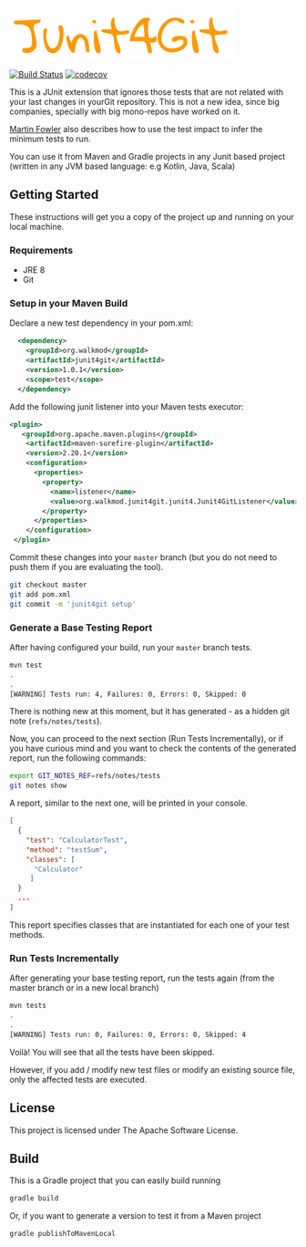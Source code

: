 ![Logo](logo.png?raw=true&v=4&s=200)

[![Build Status](https://travis-ci.org/rpau/junit4git.svg?branch=master)](https://travis-ci.org/rpau/junit4git)
[![codecov](https://codecov.io/gh/rpau/smart-testing/branch/master/graph/badge.svg)](https://codecov.io/gh/rpau/smart-testing)

This is a JUnit extension that ignores those tests that are not related with 
your last changes in yourGit repository. This is not a new idea, since big companies, specially
with big mono-repos have worked on it.

[Martin Fowler](https://martinfowler.com/articles/rise-test-impact-analysis.html)
also describes how to use the test impact to infer the minimum tests to run.

You can use it from Maven and Gradle projects in any Junit based
project (written in any JVM based language: e.g Kotlin, Java, Scala)

## Getting Started
These instructions will get you a copy of the project up and running on your local machine.

### Requirements

- JRE 8
- Git

### Setup in your Maven Build

Declare a new test dependency in your pom.xml:
```xml
  <dependency>
    <groupId>org.walkmod</groupId>
    <artifactId>junit4git</artifactId>
    <version>1.0.1</version>
    <scope>test</scope>
  </dependency>
```
Add the following junit listener into your Maven tests executor:

 ```xml
 <plugin>
    <groupId>org.apache.maven.plugins</groupId>
     <artifactId>maven-surefire-plugin</artifactId>
     <version>2.20.1</version>
     <configuration>
       <properties>
         <property>
           <name>listener</name>
           <value>org.walkmod.junit4git.junit4.Junit4GitListener</value>
         </property>
       </properties>
     </configuration>
  </plugin>
 ```

Commit these changes into your `master` branch (but you do not need to push them if you are evaluating the tool).

```bash
git checkout master
git add pom.xml
git commit -m 'junit4git setup'
```
### Generate a Base Testing Report

After having configured your build, run your `master` branch tests. 

```bash
mvn test
.
.
[WARNING] Tests run: 4, Failures: 0, Errors: 0, Skipped: 0
```
There is nothing new at this moment, but it has generated - as a hidden git note 
(`refs/notes/tests`).

Now, you can proceed to the next section (Run Tests Incrementally), or if 
you have curious mind and you want to check the contents of the generated report, 
run the following commands:

```bash
export GIT_NOTES_REF=refs/notes/tests
git notes show
```
A report, similar to the next one, will be printed in your console.

```json
[
  {
    "test": "CalculatorTest",
    "method": "testSum",
    "classes": [
      "Calculator"
     ]
  }
  ...
]
```

This report specifies classes that are instantiated for each one 
of your test methods.

### Run Tests Incrementally

After generating your base testing report, run the tests again (from the master branch or in a new local branch)

```bash
mvn tests
.
.
[WARNING] Tests run: 0, Failures: 0, Errors: 0, Skipped: 4
```

Voilà! You will see that all the tests have been skipped. 

However, if you add / modify 
new test files or modify an existing source file, only the affected tests are executed.

## License

This project is licensed under The Apache Software License.

## Build

This is a Gradle project that you can easily build running
```bash
gradle build
```

Or, if you want to generate a version to test it from a Maven project

```bash
gradle publishToMavenLocal
```
